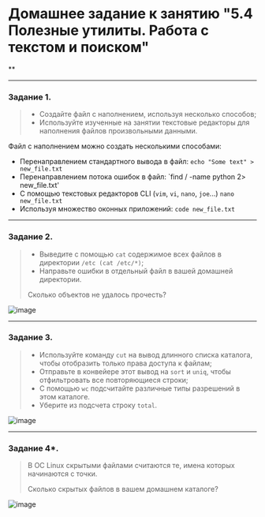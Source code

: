 # Домашнее задание к занятию "5.4 Полезные утилиты. Работа с текстом и поиском" 
**

------
### Задание 1.

> - Создайте файл с наполнением, используя несколько способов;
> - Используйте изученные на занятии текстовые редакторы для наполнения файлов произвольными данными.

Файл с наполнением можно создать несколькими способами:
- Перенаправлением стандартного вывода в файл:
  `echo "Some text" > new_file.txt`
- Перенаправлением потока ошибок в файл:
  `find / -name python 2> new_file.txt'
- С помощью текстовых редакторов CLI (`vim`, `vi`, `nano`, `joe`...)
  `nano new_file.txt`
- Используя множество оконных приложений:
  `code new_file.txt`

------
### Задание 2.

> - Выведите с помощью `cat` содержимое всех файлов в директории `/etc (cat /etc/*)`;
> - Направьте ошибки в отдельный файл в вашей домашней директории.  
> 
> Сколько объектов не удалось прочесть?

![image](https://user-images.githubusercontent.com/115862529/200636443-f9dddec1-6370-47c5-8177-2bb857b7b2c3.png)


------
### Задание 3.

> - Используйте команду `cut` на вывод длинного списка каталога, чтобы отобразить только права доступа к файлам;
> - Отправьте в конвейере этот вывод на `sort` и `uniq`, чтобы отфильтровать все повторяющиеся строки;
> - С помощью `wc` подсчитайте различные типы разрешений в этом каталоге.
> - Уберите из подсчета строку `total`.

![image](https://user-images.githubusercontent.com/115862529/200638402-cbaed3bc-412d-49e9-99ae-372da47447f4.png)

------
### Задание 4*.

> В ОС Linux скрытыми файлами считаются те, имена которых начинаются с точки.
>
> Сколько скрытых файлов в вашем домашнем каталоге?

![image](https://user-images.githubusercontent.com/115862529/200638829-f32ecb50-ee78-4555-8f74-78177ba03eff.png)

